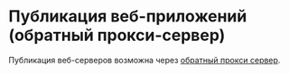 # Публикация веб-приложений (обратный прокси-сервер)

Публикация веб-серверов возможна через [обратный прокси
сервер](Обратный_прокси).
